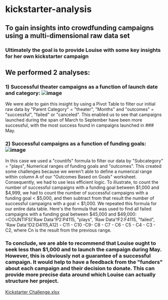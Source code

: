 # kickstarter-analysis

## To gain insights into crowdfunding campaigns using a multi-dimensional raw data set

### Ultimately the goal is to provide Louise with some key insights for her own kickstarter campaign


## We performed 2 analyses:

###  1)  Successful theater campaigns as a function of launch date and category: ![image](https://user-images.githubusercontent.com/114181709/194191370-5599b8a7-745d-46b6-afd1-2db26a35ff4d.png)
We were able to gain this insight by using a Pivot Table to filter our initial raw data by "Parent Category" = "theater", "Months" and "outcomes" = "successful", "failed" or "canceled".
This enabled us to see that campaigns launched during the span of March to September have been more successful, with the most success found in campaigns launched in ### May. 

###  2) Successful campaigns as a function of funding goals: ![image](https://user-images.githubusercontent.com/114181709/194192239-9f7b4921-1598-4c89-8278-a500b8d4488c.png)
In this case we used a "countifs" formula to filter our data by "Subcategory" = "plays", Numerical ranges of funding goals and "outcomes". This created some challenges because we weren't able to define a numerical range within column A of our "Outcomes Based on Goals" worksheet. Consequently, we had to use less efficient logic. To illustrate, to count the number of successful campaigns with a funding goal between $1,000 and $4,999, we had to count the number of successful campaigns with a funding goal < $5,000, and then subtract from that result the number of successful campaigns with a goal < $1,000. We repeated this formula for our entire data table. Here's the formula that was used to find all failed campaigns with a funding goal between $45,000 and $49,000: =COUNTIFS('Raw Data'!P2:P4115, "plays", 'Raw Data'!F2:F4115, "failed", 'Raw Data'!D2:D4115,A12) - C11 - C10 -C9- C8 - C7 - C6 - C5 - C4 - C3 - C2, where Cn is the result from the previous range.


### To conclude, we are able to recommend that Louise ought to seek less than $1,000 and to launch the campaign during May. However, this is obviously not a guarantee of a successful campaign. It would help to have a feedback from the "funders" about each campaign and their decision to donate. This can provide more precise data around which Louise can actually structure her project.
[Kickstarter Challenge.xlsx](https://github.com/bpietrancosta/kickstarter-analysis/files/9720189/Kickstarter.Challenge.xlsx)
